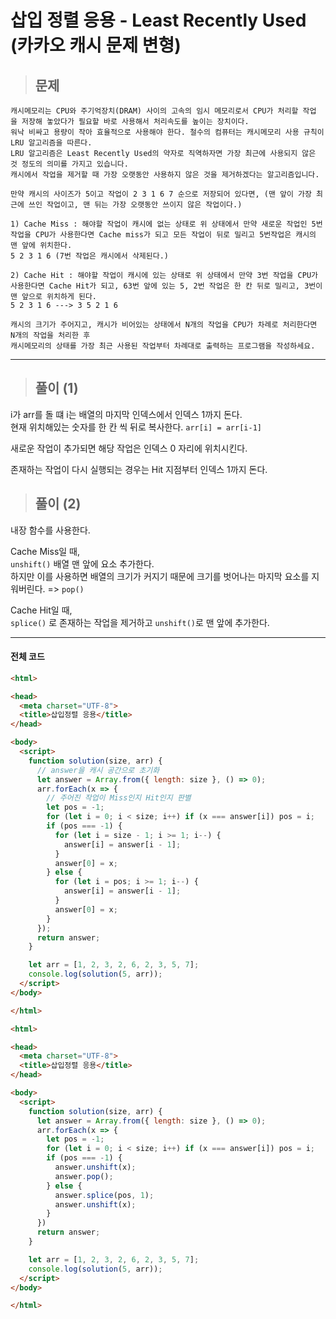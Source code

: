 # 삽입 정렬 응용 - Least Recently Used (카카오 캐시 문제 변형)

> ## 문제

```
캐시메모리는 CPU와 주기억장치(DRAM) 사이의 고속의 임시 메모리로서 CPU가 처리할 작업 을 저장해 놓았다가 필요할 바로 사용해서 처리속도를 높이는 장치이다. 
워낙 비싸고 용량이 작아 효율적으로 사용해야 한다. 철수의 컴퓨터는 캐시메모리 사용 규칙이 LRU 알고리즘을 따른다. 
LRU 알고리즘은 Least Recently Used의 약자로 직역하자면 가장 최근에 사용되지 않은 것 정도의 의미를 가지고 있습니다. 
캐시에서 작업을 제거할 때 가장 오랫동안 사용하지 않은 것을 제거하겠다는 알고리즘입니다.

만약 캐시의 사이즈가 5이고 작업이 2 3 1 6 7 순으로 저장되어 있다면, (맨 앞이 가장 최근에 쓰인 작업이고, 맨 뒤는 가장 오랫동안 쓰이지 않은 작업이다.)

1) Cache Miss : 해야할 작업이 캐시에 없는 상태로 위 상태에서 만약 새로운 작업인 5번 작업을 CPU가 사용한다면 Cache miss가 되고 모든 작업이 뒤로 밀리고 5번작업은 캐시의 맨 앞에 위치한다. 
5 2 3 1 6 (7번 작업은 캐시에서 삭제된다.)

2) Cache Hit : 해야할 작업이 캐시에 있는 상태로 위 상태에서 만약 3번 작업을 CPU가 사용한다면 Cache Hit가 되고, 63번 앞에 있는 5, 2번 작업은 한 칸 뒤로 밀리고, 3번이 맨 앞으로 위치하게 된다. 
5 2 3 1 6 ---> 3 5 2 1 6

캐시의 크기가 주어지고, 캐시가 비어있는 상태에서 N개의 작업을 CPU가 차례로 처리한다면 N개의 작업을 처리한 후 
캐시메모리의 상태를 가장 최근 사용된 작업부터 차례대로 출력하는 프로그램을 작성하세요.
```
***

> ## 풀이 (1)

i가 arr를 돌 떄 i는 배열의 마지막 인덱스에서 인덱스 1까지 돈다.<br/>
현재 위치해있는 숫자를 한 칸 씩 뒤로 복사한다. `arr[i] = arr[i-1]`

새로운 작업이 추가되면 해당 작업은 인덱스 0 자리에 위치시킨다.

존재하는 작업이 다시 실행되는 경우는 Hit 지점부터 인덱스 1까지 돈다.

> ## 풀이 (2)

내장 함수를 사용한다.

Cache Miss일 때,<br/>
`unshift()` 배열 맨 앞에 요소 추가한다.<br/>
하지만 이를 사용하면 배열의 크기가 커지기 때문에 크기를 벗어나는 마지막 요소를 지워버린다. => `pop()`

Cache Hit일 때,<br/>
`splice()` 로 존재하는 작업을 제거하고 `unshift()`로 맨 앞에 추가한다.
***

#### 전체 코드
```html
<html>

<head>
  <meta charset="UTF-8">
  <title>삽입정렬 응용</title>
</head>

<body>
  <script>
    function solution(size, arr) {
      // answer을 캐시 공간으로 초기화
      let answer = Array.from({ length: size }, () => 0);
      arr.forEach(x => {
        // 주어진 작업이 Miss인지 Hit인지 판별
        let pos = -1;
        for (let i = 0; i < size; i++) if (x === answer[i]) pos = i;
        if (pos === -1) {
          for (let i = size - 1; i >= 1; i--) {
            answer[i] = answer[i - 1];
          }
          answer[0] = x;
        } else {
          for (let i = pos; i >= 1; i--) {
            answer[i] = answer[i - 1];
          }
          answer[0] = x;
        }
      });
      return answer;
    }

    let arr = [1, 2, 3, 2, 6, 2, 3, 5, 7];
    console.log(solution(5, arr));
  </script>
</body>

</html>
```
```html
<html>

<head>
  <meta charset="UTF-8">
  <title>삽입정렬 응용</title>
</head>

<body>
  <script>
    function solution(size, arr) {
      let answer = Array.from({ length: size }, () => 0);
      arr.forEach(x => {
        let pos = -1;
        for (let i = 0; i < size; i++) if (x === answer[i]) pos = i;
        if (pos === -1) {
          answer.unshift(x);
          answer.pop();
        } else {
          answer.splice(pos, 1);
          answer.unshift(x);
        }
      })
      return answer;
    }

    let arr = [1, 2, 3, 2, 6, 2, 3, 5, 7];
    console.log(solution(5, arr));
  </script>
</body>

</html>
```